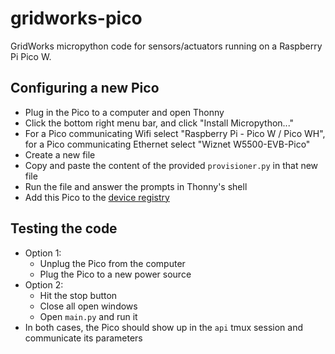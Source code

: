 # gridworks-pico

GridWorks micropython code for sensors/actuators running on a Raspberry Pi Pico W.

## Configuring a new Pico

- Plug in the Pico to a computer and open Thonny
- Click the bottom right menu bar, and click "Install Micropython..."
- For a Pico communicating Wifi select "Raspberry Pi - Pico W / Pico WH", for a Pico communicating Ethernet select "Wiznet W5500-EVB-Pico"
- Create a new file
- Copy and paste the content of the provided `provisioner.py` in that new file
- Run the file and answer the prompts in Thonny's shell
- Add this Pico to the [device registry](https://docs.google.com/spreadsheets/d/1ciNYkqTFreuF7spXqfPVz5j4dWS9rPG2Zydkkh57mLI/edit?pli=1&gid=167548878#gid=167548878)

## Testing the code
- Option 1: 
  - Unplug the Pico from the computer
  - Plug the Pico to a new power source
- Option 2:
  - Hit the stop button
  - Close all open windows
  - Open `main.py` and run it
- In both cases, the Pico should show up in the `api` tmux session and communicate its parameters
